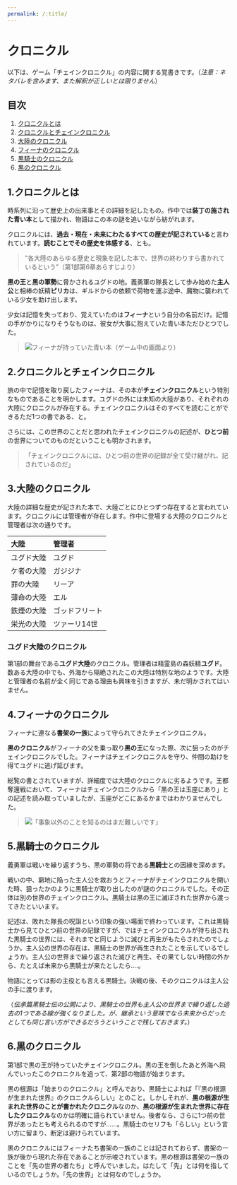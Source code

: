```yaml
---
permalink: /:title/
---
```


# クロニクル

以下は、ゲーム「チェインクロニクル」の内容に関する覚書きです。（*注意：ネタバレを含みます、また解釈が正しいとは限りません*）




## 目次

1. [クロニクルとは](#1クロニクルとは)
2. [クロニクルとチェインクロニクル](#2クロニクルとチェインクロニクル)
3. [大陸のクロニクル](#3大陸のクロニクル)
4. [フィーナのクロニクル](#4フィーナのクロニクル)
5. [黒騎士のクロニクル](#5黒騎士のクロニクル)
6. [黒のクロニクル](#6黒のクロニクル)




## 1.クロニクルとは

時系列に沿って歴史上の出来事とその詳細を記したもの。作中では**装丁の施された青い本**として描かれ、物語はこの本の謎を追いながら紡がれます。

クロニクルには、**過去・現在・未来にわたるすべての歴史が記されている**と言われています。**読むことでその歴史を体感する**、とも。

> "各大陸のあらゆる歴史と現象を記した本で、世界の終わりすら書かれているという”（第1部第6章あらすじより）

**黒の王**と**黒の軍勢**に脅かされるユグドの地。義勇軍の隊長として歩み始めた**主人公**と相棒の妖精**ピリカ**は、ギルドからの依頼で荷物を運ぶ途中、魔物に襲われている少女を助け出します。

少女は記憶を失っており、覚えていたのは**フィーナ**という自分の名前だけ。記憶の手がかりになりそうなものは、彼女が大事に抱えていた青い本ただひとつでした。

> ![フィーナが持っていた青い本（ゲーム中の画面より）](./img/chronicle.jpg)




## 2.クロニクルとチェインクロニクル

旅の中で記憶を取り戻したフィーナは、その本が**チェインクロニクル**という特別なものであることを明かします。ユグドの外には未知の大陸があり、それぞれの大陸にクロニクルが存在する。チェインクロニクルはそのすべてを読むことができるただ1つの書である、と。

さらには、この世界のことだと思われたチェインクロニクルの記述が、**ひとつ前**の世界についてのものだということも明かされます。

> 「チェインクロニクルには、ひとつ前の世界の記録が全て受け継がれ、記されているのだ」




## 3.大陸のクロニクル

大陸の詳細な歴史が記された本で、大陸ごとにひとつずつ存在すると言われています。クロニクルには管理者が存在します。作中に登場する大陸のクロニクルと管理者は次の通りです。

|大陸|管理者
|:--|:--
|ユグド大陸|ユグド
|ケ者の大陸|ガジジナ
|罪の大陸|リーア
|薄命の大陸|エル
|鉄煙の大陸|ゴッドフリート
|栄光の大陸|ツァーリ14世

### ユグド大陸のクロニクル

第1部の舞台である**ユグド大陸**のクロニクル。管理者は精霊島の森妖精**ユグド**。数ある大陸の中でも、外海から隔絶されたこの大陸は特別な地のようです。大陸と管理者の名前が全く同じである理由も興味を引きますが、未だ明かされてはいません。




## 4.フィーナのクロニクル

フィーナに連なる**書架の一族**によって守られてきたチェインクロニクル。

**黒のクロニクル**がフィーナの父を乗っ取り**黒の王**になった際、次に狙ったのがチェインクロニクルでした。フィーナはチェインクロニクルを守り、仲間の助けを得てユグドに逃げ延びます。

総覧の書とされていますが、詳細度では大陸のクロニクルに劣るようです。王都奪還戦において、フィーナはチェインクロニクルから「黒の王は玉座にあり」との記述を読み取っていましたが、玉座がどこにあるかまではわかりませんでした。

> ![「事象以外のことを知るのはまだ難しいです」](./img/chronicle_04.jpg)




## 5.黒騎士のクロニクル

義勇軍は戦いを繰り返すうち、黒の軍勢の将である**黒騎士**との因縁を深めます。

戦いの中、窮地に陥った主人公を救おうとフィーナがチェインクロニクルを開いた時、狙ったかのように黒騎士が取り出したのが謎のクロニクルでした。その正体は別の世界のチェインクロニクル。黒騎士は黒の王に滅ぼされた世界から渡ってきたといいます。

記述は、敗れた隊長の呪詛という印象の強い場面で終わっています。これは黒騎士から見てひとつ前の世界の記録ですが、ではチェインクロニクルが持ち出された黒騎士の世界には、それまでと同じように滅びと再生がもたらされたのでしょうか。主人公の世界の存在は、黒騎士の世界が再生されたことを示しているでしょうか。主人公の世界まで繰り返された滅びと再生、その果てしない時間の外から、たとえば未来から黒騎士が来たとしたら‥‥。

物語にとっては影の主役とも言える黒騎士。決戦の後、そのクロニクルは主人公の手に渡ります。

（*伝承篇黒騎士伝の公開により、黒騎士の世界も主人公の世界まで繰り返した過去の1つである線が強くなりました。が、継承という意味でなら未来からだったとしても同じ言い方ができるだろうということで残しておきます。*）




## 6.黒のクロニクル

第1部で黒の王が持っていたチェインクロニクル。黒の王を倒したあと外海へ飛んでいったこのクロニクルを追って、第2部の物語が始まります。

黒の根源は「始まりのクロニクル」と呼んでおり、黒騎士によれば「『黒の根源が生まれた世界』のクロニクルらしい」とのこと。しかしそれが、**黒の根源が生まれた世界のことが書かれたクロニクル**なのか、**黒の根源が生まれた世界に存在したクロニクル**なのかは明確に語られていません。後者なら、さらに1つ前の世界があったとも考えられるのですが……。黒騎士のセリフも「らしい」という言い方に留まり、断定は避けられています。

黒のクロニクルにはフィーナたち書架の一族のことは記されておらず、書架の一族が後から現れた存在であることが示唆されています。黒の根源は書架の一族のことを「先の世界の者たち」と呼んでいました。はたして「先」とは何を指しているのでしょうか。「先の世界」とは何なのでしょうか。



<!--
## 7.クロニクルの欠片

黒の根源を討ち倒したあと、フィーナのクロニクルは


義勇軍が黒の根源を討ち果たして5年。未だ黒の軍勢は絶滅に至らず、さらには**白き異形**と呼ばれる新たな脅威に晒されます。

3部の物語は、ユグドの別々の地に住む少年少女5人を主人公として、それぞれの視点で進んでいきます。時に交叉し、やがて大きな1つの流れに引き寄せられていく主人公たち。

ヘリオス
アリーチェ
エシャル
-->

